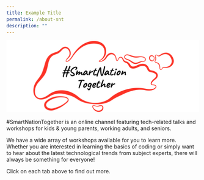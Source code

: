 ```yaml
---
title: Example Title
permalink: /about-snt
description: ""
---
```

![#SmartNationTogether](/images/Icons%20&%20Logos/SNT%20logo.png)

#SmartNationTogether is an online channel featuring tech-related talks and workshops for kids & young parents, working adults, and seniors.

We have a wide array of workshops available for you to learn more. Whether you are interested in learning the basics of coding or simply want to hear about the latest technological trends from subject experts, there will always be something for everyone!

Click on each tab above to find out more.